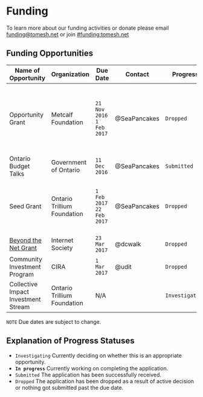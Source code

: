 # Funding 

To learn more about our funding activities or donate please email funding@tomesh.net or join [#funding:tomesh.net](https://chat.tomesh.net/#/room/#funding:tomesh.net)

## Funding Opportunities

| Name of Opportunity | Organization | Due Date | Contact | Progress | Notes |
|---------------------|--------------|----------|---------|----------|-------|
| Opportunity Grant | Metcalf Foundation | `21 Nov 2016` <br /> `1 Feb 2017` | @SeaPancakes | `Dropped` | Registration submitted but did not reach consensus during review of full application |
| Ontario Budget Talks | Government of Ontario | `11 Dec 2016` | @SeaPancakes | `Submitted` | |
| Seed Grant | Ontario Trillium Foundation | `1 Feb 2017` <br /> `22 Feb 2017` | @SeaPancakes | `Dropped` | Did not reach consensus during review of registration document |
| [Beyond the Net Grant](https://zoomgrants.com/gprop.asp?donorid=2107) | Internet Society | `23 Mar 2017` | @dcwalk | `Dropped` | |
| Community Investment Program | CIRA | `1 Mar 2017` | @udit | `Dropped` | |
| Collective Impact Investment Stream | Ontario Trillium Foundation | N/A | | `Investigating` | |

`NOTE` Due dates are subject to change.

## Explanation of Progress Statuses

- `Investigating` Currently deciding on whether this is an appropriate opportunity.
- **`In progress`** Currently working on completing the application.
- `Submitted` The application has been successfully received.
- `Dropped` The application has been dropped as a result of active decision or nothing got submitted past the due date.
